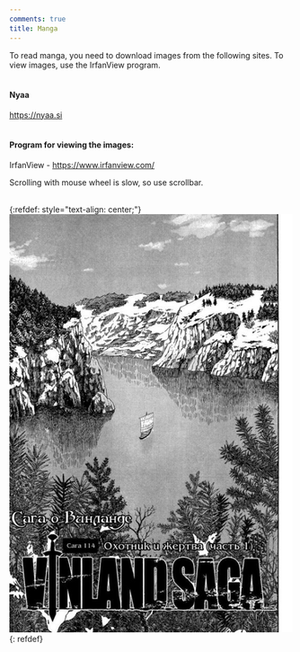```yaml
---
comments: true
title: Manga
---
```


To read manga, you need to download images from the following sites. To view images, use the IrfanView program.
<br><br>

#### Nyaa

<https://nyaa.si>
<br><br>

#### Program for viewing the images:

IrfanView - <https://www.irfanview.com/>

Scrolling with mouse wheel is slow, so use scrollbar.
<br><br>

{:refdef: style="text-align: center;"}
![Vinland](/images/vinland.jpg)
{: refdef}
